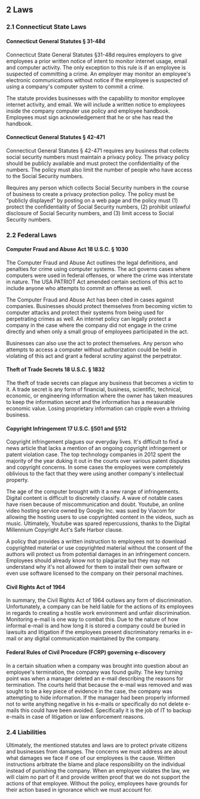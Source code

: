 ## 2 Laws

### 2.1 Connecticut State Laws

#### Connecticut General Statutes § 31-48d

Connecticut State General Statutes §31-48d requires employers to give employees a prior
written notice of intent to monitor internet usage, email and computer activity. The 
only exception to this rule is if an employee is suspected of committing a crime. An 
employer may monitor an employee's electronic communications without notice if the 
employee is suspected of using a company's computer system to commit a crime.

The statute provides businesses with the capability to monitor employee internet
activity, and email. We will include a written notice to employees inside the company
computer use policy and employee handbook. Employees must sign acknowledgement that he
or she has read the handbook. 


#### Connecticut General Statutes § 42-471

Connecticut General Statutes § 42-471 requires any business that collects social
security numbers must maintain a privacy policy. The privacy policy should be publicly
available and must protect the confidentiality of the numbers. The policy must also 
limit the number of people who have access to the Social Security numbers.

Requires any person which collects Social Security numbers in the course of business 
to create a privacy protection policy. The policy must be "publicly displayed" by 
posting on a web page and the policy must (1) protect the confidentiality of Social 
Security numbers, (2) prohibit unlawful disclosure of Social Security numbers, and 
(3) limit access to Social Security numbers.


### 2.2 Federal Laws

#### Computer Fraud and Abuse Act 18 U.S.C. § 1030

The Computer Fraud and Abuse Act outlines the legal definitions, and penalties for
crime using computer systems. The act governs cases where computers were used 
in federal offenses, or where the crime was interstate in nature. The USA 
PATRIOT Act amended certain sections of this act to include anyone who attempts
to commit an offense as well. 

The Computer Fraud and Abuse Act has been cited in cases against companies. 
Businesses should protect themselves from becoming victim to computer attacks and
protect their systems from being used for perpetrating crimes as well. An internet
policy can legally protect a company in the case where the company did not engage
in the crime directly and when only a small group of employees participated in 
the act. 

Businesses can also use the act to protect themselves. Any person who attempts to
access a computer without authorization could be held in violating of this act
and grant a federal scrutiny against the perpetrator. 


#### Theft of Trade Secrets 18 U.S.C. § 1832

The theft of trade secrets can plague any business that becomes a victim to it.
A trade secret is any form of financial, business, scientific, technical, economic,
or engineering information where the owner has taken measures to keep the 
information secret and the information has a measurable economic value. Losing
proprietary information can cripple even a thriving business. 

#### Copyright Infringement 17 U.S.C. §501 and §512

Copyright infringement plagues our everyday lives. It's difficult to find a
news article that lacks a mention of an ongoing  copyright infringement or 
patent violation case. The top technology companies in 2012 spent the majority
of the year duking it out in the courts over various patent disputes and 
copyright concerns. In some cases the employees were completely oblivious
to the fact that they were using another company's intellectual property.

The age of the computer brought with it a new range of infringements. Digital
content is difficult to discretely classify. A wave of notable cases have 
risen because of miscommunication and doubt. Youtube, an online video hosting
service owned by Google Inc. was sued by Viacom for allowing the hosting users
to use copyrighted content in the videos, such as music. Ultimately, Youtube
was spared repercussions, thanks to the Digital Millennium Copyright Act's
Safe Harbor clause. 

A policy that provides a written instruction to employees not to download
copyrighted material or use copyrighted material without the consent of the
authors will protect us from potential damages in an infringement concern.
Employees should already know not to plagiarize but they may not understand
why it's not allowed for them to install their own software or even use
software licensed to the company on their personal machines. 


#### Civil Rights Act of 1964

In summary, the Civil Rights Act of 1964 outlaws any form of discrimination.
Unfortunately, a company can be held liable for the actions of its employees
in regards to creating a hostile work environment and unfair discrimination.
Monitoring e-mail is one way to combat this. Due to the nature of how 
informal e-mail is and how long it is stored a company could be buried
in lawsuits and litigation if the employees present discriminatory remarks
in e-mail or any digital communication maintained by the company.

#### Federal Rules of Civil Procedure (FCRP) governing e-discovery

In a certain situation when a company was brought into question about an
employee's termination, the company was found guilty. The key turning point
was when a manager deleted an e-mail describing the reasons for termination.
The courts held that because the e-mail was removed and was sought to be a
key piece of evidence in the case, the company was attempting to hide 
information. If the manager had been properly informed not to write anything
negative in his e-mails or specifically do not delete e-mails this could
have been avoided. Specifically it is the job of IT to backup e-mails
in case of litigation or law enforcement reasons.

### 2.4 Liabilities

Ultimately, the mentioned statutes and laws are to protect private citizens
and businesses from damages. The concerns we must address are about what
damages we face if one of our employees is the cause. Written instructions
arbitrate the blame and place responsibility on the individual instead of
punishing the company. When an employee violates the law, we will claim 
no part of it and provide written proof that we do not support the actions
of that employee. Without the policy, employees have grounds for their action
based in ignorance which we must account for. 



